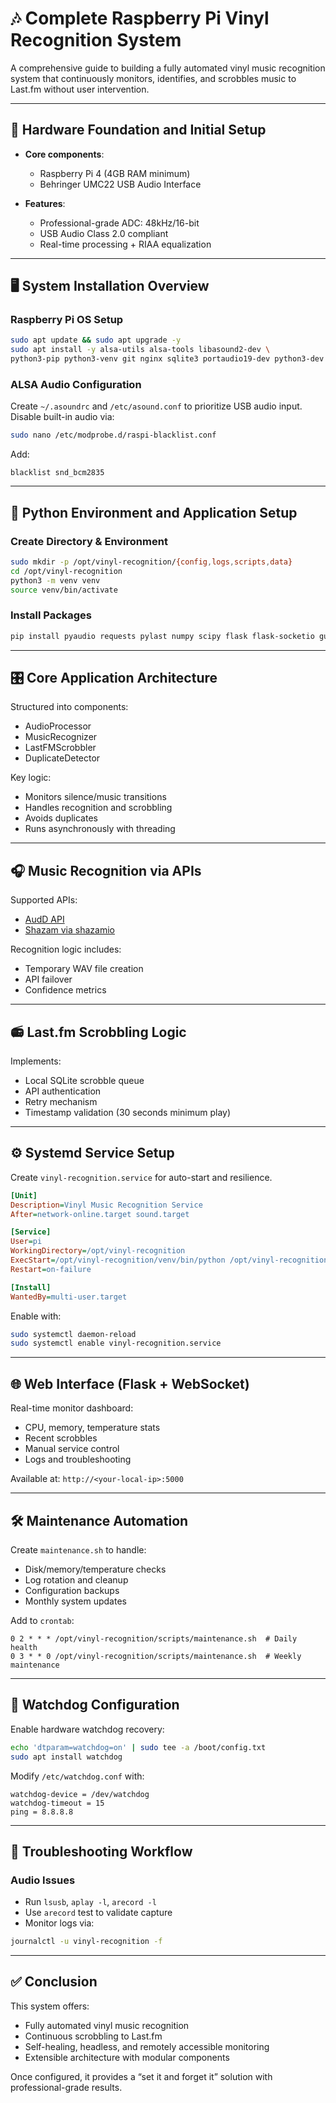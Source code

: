 # 🎶 Complete Raspberry Pi Vinyl Recognition System

A comprehensive guide to building a fully automated vinyl music recognition system that continuously monitors, identifies, and scrobbles music to Last.fm without user intervention.

---

## 🧱 Hardware Foundation and Initial Setup

- **Core components**:
  - Raspberry Pi 4 (4GB RAM minimum)
  - Behringer UMC22 USB Audio Interface

- **Features**:
  - Professional-grade ADC: 48kHz/16-bit
  - USB Audio Class 2.0 compliant
  - Real-time processing + RIAA equalization

---

## 🖥️ System Installation Overview

### Raspberry Pi OS Setup

```bash
sudo apt update && sudo apt upgrade -y
sudo apt install -y alsa-utils alsa-tools libasound2-dev \
python3-pip python3-venv git nginx sqlite3 portaudio19-dev python3-dev
```

### ALSA Audio Configuration

Create `~/.asoundrc` and `/etc/asound.conf` to prioritize USB audio input. Disable built-in audio via:

```bash
sudo nano /etc/modprobe.d/raspi-blacklist.conf
```

Add:

```
blacklist snd_bcm2835
```

---

## 🐍 Python Environment and Application Setup

### Create Directory & Environment

```bash
sudo mkdir -p /opt/vinyl-recognition/{config,logs,scripts,data}
cd /opt/vinyl-recognition
python3 -m venv venv
source venv/bin/activate
```

### Install Packages

```bash
pip install pyaudio requests pylast numpy scipy flask flask-socketio gunicorn
```

---

## 🎛️ Core Application Architecture

Structured into components:

- AudioProcessor
- MusicRecognizer
- LastFMScrobbler
- DuplicateDetector

Key logic:

- Monitors silence/music transitions
- Handles recognition and scrobbling
- Avoids duplicates
- Runs asynchronously with threading

---

## 🎧 Music Recognition via APIs

Supported APIs:

- [AudD API](https://audd.io/)
- [Shazam via shazamio](https://github.com/shazamio)

Recognition logic includes:

- Temporary WAV file creation
- API failover
- Confidence metrics

---

## 📻 Last.fm Scrobbling Logic

Implements:

- Local SQLite scrobble queue
- API authentication
- Retry mechanism
- Timestamp validation (30 seconds minimum play)

---

## ⚙️ Systemd Service Setup

Create `vinyl-recognition.service` for auto-start and resilience.

```ini
[Unit]
Description=Vinyl Music Recognition Service
After=network-online.target sound.target

[Service]
User=pi
WorkingDirectory=/opt/vinyl-recognition
ExecStart=/opt/vinyl-recognition/venv/bin/python /opt/vinyl-recognition/vinyl_recognizer.py
Restart=on-failure

[Install]
WantedBy=multi-user.target
```

Enable with:

```bash
sudo systemctl daemon-reload
sudo systemctl enable vinyl-recognition.service
```

---

## 🌐 Web Interface (Flask + WebSocket)

Real-time monitor dashboard:

- CPU, memory, temperature stats
- Recent scrobbles
- Manual service control
- Logs and troubleshooting

Available at: `http://<your-local-ip>:5000`

---

## 🛠️ Maintenance Automation

Create `maintenance.sh` to handle:

- Disk/memory/temperature checks
- Log rotation and cleanup
- Configuration backups
- Monthly system updates

Add to `crontab`:

```
0 2 * * * /opt/vinyl-recognition/scripts/maintenance.sh  # Daily health
0 3 * * 0 /opt/vinyl-recognition/scripts/maintenance.sh  # Weekly maintenance
```

---

## 🔁 Watchdog Configuration

Enable hardware watchdog recovery:

```bash
echo 'dtparam=watchdog=on' | sudo tee -a /boot/config.txt
sudo apt install watchdog
```

Modify `/etc/watchdog.conf` with:

```
watchdog-device = /dev/watchdog
watchdog-timeout = 15
ping = 8.8.8.8
```

---

## 🧪 Troubleshooting Workflow

### Audio Issues

- Run `lsusb`, `aplay -l`, `arecord -l`
- Use `arecord` test to validate capture
- Monitor logs via:

```bash
journalctl -u vinyl-recognition -f
```

---

## ✅ Conclusion

This system offers:

- Fully automated vinyl music recognition
- Continuous scrobbling to Last.fm
- Self-healing, headless, and remotely accessible monitoring
- Extensible architecture with modular components

Once configured, it provides a “set it and forget it” solution with professional-grade results.
